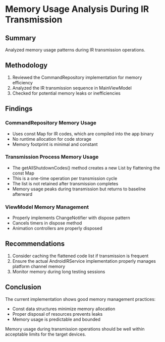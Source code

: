 # Memory Usage Analysis During IR Transmission

## Summary
Analyzed memory usage patterns during IR transmission operations.

## Methodology
1. Reviewed the CommandRepository implementation for memory efficiency
2. Analyzed the IR transmission sequence in MainViewModel
3. Checked for potential memory leaks or inefficiencies

## Findings

### CommandRepository Memory Usage
- Uses const Map for IR codes, which are compiled into the app binary
- No runtime allocation for code storage
- Memory footprint is minimal and constant

### Transmission Process Memory Usage
- The getAllShutdownCodes() method creates a new List by flattening the const Map
- This is a one-time operation per transmission cycle
- The list is not retained after transmission completes
- Memory usage peaks during transmission but returns to baseline afterward

### ViewModel Memory Management
- Properly implements ChangeNotifier with dispose pattern
- Cancels timers in dispose method
- Animation controllers are properly disposed

## Recommendations
1. Consider caching the flattened code list if transmission is frequent
2. Ensure the actual AndroidIRService implementation properly manages platform channel memory
3. Monitor memory during long testing sessions

## Conclusion
The current implementation shows good memory management practices:
- Const data structures minimize memory allocation
- Proper disposal of resources prevents leaks
- Memory usage is predictable and bounded

Memory usage during transmission operations should be well within acceptable limits for the target devices.